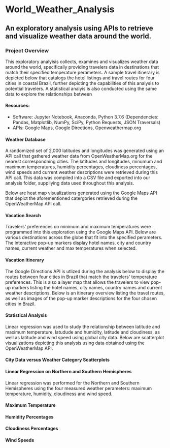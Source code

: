 # World_Weather_Analysis

## An exploratory analysis using APIs to retrieve and visualize weather data around the world.

### Project Overview

This exploratory analyisis collects, examines and visualizes weather data around the world, specifically providing travelers data in destinations that match their specified temperature perameters. A sample travel itinerary is depicted below that catalogs the hotel listings and travel routes for four cities in coastal Brazil, 
further depicting the capabilities of this analysis to potential travelers. A statistical analyis is also conducted using the same data to explore the relationships between 

#### Resources: 
* Software: Jupyter Notebook, Anaconda, Python 3.7.6 (Dependencies: Pandas, Matplotlib, NumPy, SciPy, Python Requests, JSON Traversals)
* APIs: Google Maps, Google Directions, Openweathermap.org

#### Weather Database

A randomized set of 2,000 latitudes and longitudes was generated using an API call that gathered weather data from OpenWeatherMap.org for the nearest correspondning cities. The latitudes and longitudes, minumum and maximum temperatures, humidity percentages, cloudiness percentages, wind speeds and current weather descriptions were retrieved during this API call. This data was compiled into a CSV file and exported into our analysis folder, suppliying data used throughout this analysis.  

Below are heat map visualizations generated using the Google Maps API that depict the aforementioned catergories retrieved during the OpenWeatherMap API call.

#### Vacation Search

Travelers' preferences on minimum and maximum temperatures were programmed into this exploration using the Google Maps API. Below are various destinations across the globe that fit into the specified perameters. The interactive pop-up markers display hotel names, city and country names, current weather and max temperatures when selected. 

#### Vacation Itinerary

The Google Directions API is utlized during the analysis below to display the routes between four cities in Brazil that match the travelers' temperature preferences. 
This is also a layer map that allows the travelers to view pop-up markers listing the hotel names, city names, country names and current weather descriptions. Below is an itinerary overview listing the travel routes, as well as images of the pop-up marker descriptions for the four chosen cities in Brazil. 

#### Statistical Analysis

Linear regression was used to study the relationship between latitude and maximum temperature, latudude and humidity, latitude and cloudiness, as well as latitude and wind speed using global city data. Below are scatterplot visualizations depicting this analysis using data obtained using the OpenWeatherMap API. 

#### City Data versus Weather Category Scatterplots

#### Linear Regression on Northern and Southern Hemispheres

Linear regression was performed for the Northern and Southern Hemispheres using the four measured weather perameters: maximum temperature, humidity, cloudiness and wind speed. 

#### Maximum Temperature

#### Humidity Percentages

#### Cloudiness Percentages

#### Wind Speeds
